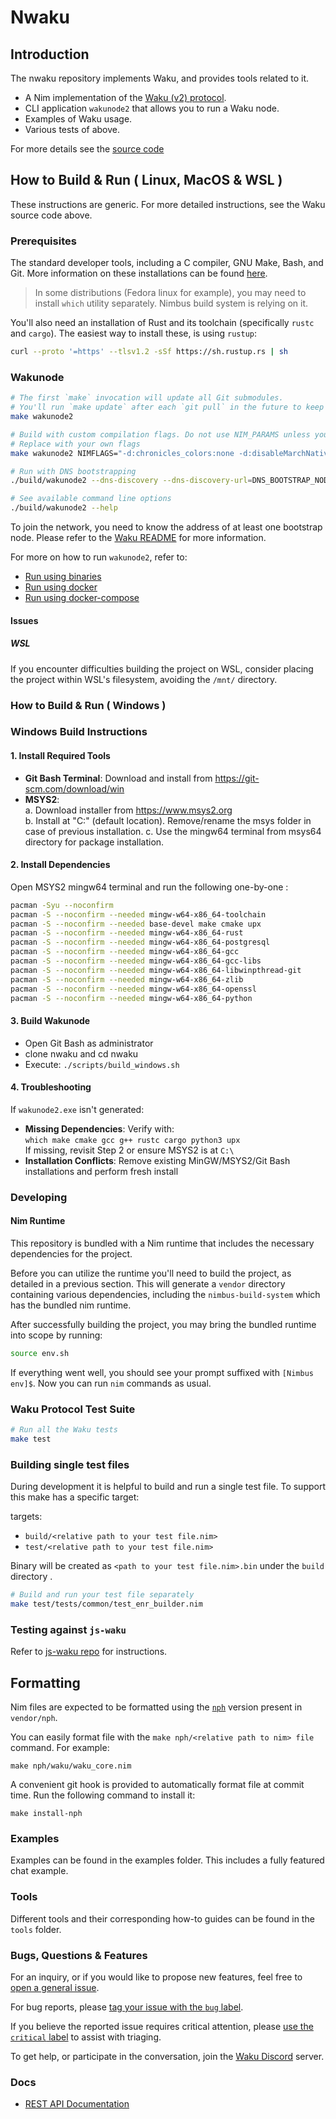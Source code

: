# Nwaku

## Introduction

The nwaku repository implements Waku, and provides tools related to it.

- A Nim implementation of the [Waku (v2) protocol](https://specs.vac.dev/specs/waku/v2/waku-v2.html).
- CLI application `wakunode2` that allows you to run a Waku node.
- Examples of Waku usage.
- Various tests of above.

For more details see the [source code](waku/README.md)

## How to Build & Run ( Linux, MacOS & WSL )

These instructions are generic. For more detailed instructions, see the Waku source code above.

### Prerequisites

The standard developer tools, including a C compiler, GNU Make, Bash, and Git. More information on these installations can be found [here](https://docs.waku.org/guides/nwaku/build-source#install-dependencies).

> In some distributions (Fedora linux for example), you may need to install `which` utility separately. Nimbus build system is relying on it.

You'll also need an installation of Rust and its toolchain (specifically `rustc` and `cargo`).
The easiest way to install these, is using `rustup`:

```bash
curl --proto '=https' --tlsv1.2 -sSf https://sh.rustup.rs | sh
```

### Wakunode

```bash
# The first `make` invocation will update all Git submodules.
# You'll run `make update` after each `git pull` in the future to keep those submodules updated.
make wakunode2

# Build with custom compilation flags. Do not use NIM_PARAMS unless you know what you are doing.
# Replace with your own flags
make wakunode2 NIMFLAGS="-d:chronicles_colors:none -d:disableMarchNative"

# Run with DNS bootstrapping
./build/wakunode2 --dns-discovery --dns-discovery-url=DNS_BOOTSTRAP_NODE_URL

# See available command line options
./build/wakunode2 --help
```
To join the network, you need to know the address of at least one bootstrap node.
Please refer to the [Waku README](https://github.com/waku-org/nwaku/blob/master/waku/README.md) for more information.

For more on how to run `wakunode2`, refer to:
- [Run using binaries](https://docs.waku.org/guides/nwaku/build-source)
- [Run using docker](https://docs.waku.org/guides/nwaku/run-docker)
- [Run using docker-compose](https://docs.waku.org/guides/nwaku/run-docker-compose)

#### Issues
##### WSL
If you encounter difficulties building the project on WSL, consider placing the project within WSL's filesystem, avoiding the `/mnt/` directory.

### How to Build & Run ( Windows )

### Windows Build Instructions

#### 1. Install Required Tools
- **Git Bash Terminal**: Download and install from https://git-scm.com/download/win  
- **MSYS2**:  
  a. Download installer from https://www.msys2.org  
  b. Install at "C:\" (default location). Remove/rename the msys folder in case of previous installation.
  c. Use the mingw64 terminal from msys64 directory for package installation.

#### 2. Install Dependencies
Open MSYS2 mingw64 terminal and run the following one-by-one :
```bash
pacman -Syu --noconfirm  
pacman -S --noconfirm --needed mingw-w64-x86_64-toolchain  
pacman -S --noconfirm --needed base-devel make cmake upx  
pacman -S --noconfirm --needed mingw-w64-x86_64-rust  
pacman -S --noconfirm --needed mingw-w64-x86_64-postgresql  
pacman -S --noconfirm --needed mingw-w64-x86_64-gcc  
pacman -S --noconfirm --needed mingw-w64-x86_64-gcc-libs  
pacman -S --noconfirm --needed mingw-w64-x86_64-libwinpthread-git  
pacman -S --noconfirm --needed mingw-w64-x86_64-zlib  
pacman -S --noconfirm --needed mingw-w64-x86_64-openssl  
pacman -S --noconfirm --needed mingw-w64-x86_64-python
```

#### 3. Build Wakunode
- Open Git Bash as administrator  
- clone nwaku and cd nwaku
- Execute: `./scripts/build_windows.sh`

#### 4. Troubleshooting
If `wakunode2.exe` isn't generated:  
- **Missing Dependencies**: Verify with:  
  `which make cmake gcc g++ rustc cargo python3 upx`  
  If missing, revisit Step 2 or ensure MSYS2 is at `C:\`  
- **Installation Conflicts**: Remove existing MinGW/MSYS2/Git Bash installations and perform fresh install

### Developing

#### Nim Runtime
This repository is bundled with a Nim runtime that includes the necessary dependencies for the project.

Before you can utilize the runtime you'll need to build the project, as detailed in a previous section.
This will generate a `vendor` directory containing various dependencies, including the `nimbus-build-system` which has the bundled nim runtime.

After successfully building the project, you may bring the bundled runtime into scope by running:
```bash
source env.sh
```
If everything went well, you should see your prompt suffixed with `[Nimbus env]$`. Now you can run `nim` commands as usual.

### Waku Protocol Test Suite

```bash
# Run all the Waku tests
make test
```

### Building single test files

During development it is helpful to build and run a single test file.
To support this make has a specific target:

targets:
- `build/<relative path to your test file.nim>`
- `test/<relative path to your test file.nim>`

Binary will be created as `<path to your test file.nim>.bin` under the `build` directory .

```bash
# Build and run your test file separately
make test/tests/common/test_enr_builder.nim
```

### Testing against `js-waku`
Refer to [js-waku repo](https://github.com/waku-org/js-waku/tree/master/packages/tests) for instructions.

## Formatting

Nim files are expected to be formatted using the [`nph`](https://github.com/arnetheduck/nph) version present in `vendor/nph`.

You can easily format file with the `make nph/<relative path to nim> file` command.
For example:

```
make nph/waku/waku_core.nim
```

A convenient git hook is provided to automatically format file at commit time.
Run the following command to install it:

```shell
make install-nph
```

### Examples

Examples can be found in the examples folder.
This includes a fully featured chat example.

### Tools

Different tools and their corresponding how-to guides can be found in the `tools` folder.

### Bugs, Questions & Features

For an inquiry, or if you would like to propose new features, feel free to [open a general issue](https://github.com/waku-org/nwaku/issues/new).

For bug reports, please [tag your issue with the `bug` label](https://github.com/waku-org/nwaku/issues/new).

If you believe the reported issue requires critical attention, please [use the `critical` label](https://github.com/waku-org/nwaku/issues/new?labels=critical,bug) to assist with triaging.

To get help, or participate in the conversation, join the [Waku Discord](https://discord.waku.org/) server.

### Docs

* [REST API Documentation](https://waku-org.github.io/waku-rest-api/)
